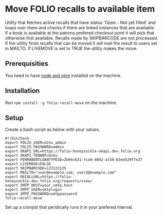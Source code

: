 # Move FOLIO recalls to available item
Utility that fetches active recalls that have status 'Open - Not yet filled' and loops over them and checks if there are linked instances that are available. If a book is available at the patrons prefered checkout point it will pick that otherwise first available. Recalls made by SKIPBARCODE are not processed. If the utility finds recalls that can be moved it will mail the result to users set in MAILTO. If LIVEMOVE is set to TRUE the utility makes the move.

## Prerequisities
You need to have [node and npm](https://nodejs.org/) installed on the machine.

## Installation
Run `npm install -g folio-recall-move` on the machine.

## Setup
Create a bash script as below with your values.
```
#!/bin/bash
export FOLIO_USER=diku_admin
export FOLIO_PASSWORD=admin
export OKAPI_URL=https://folio-honeysuckle-okapi.dev.folio.org
export OKAPI_TENANT=diku
export PERMANENTLOANTYPEID=2b94c631-fca9-4892-a730-03ee529ffe27
export LIVEMOVE=FALSE
export SKIPBARCODE=123123125
export MAILTO="user@example.com, user2@example.com"
export RECALLURL=https://folio-honeysuckle.dev.folio.org/requests/view/
export SMTP_HOST=your.smtp.host
export SMTP_USER=smtplogin
export SMTP_PASSWORD=smtppassword
folio-recall-move
```
Set up a cronjob that peridically runs it in your prefered interval.